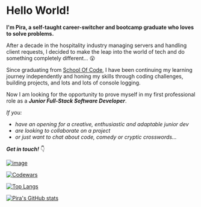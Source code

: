 # Hello World! 

**I'm Pira, a self-taught career-switcher and bootcamp graduate who loves to solve problems.**

After a decade in the hospitality industry managing servers and handling client requests, I decided to make the leap into the world of tech and do something completely different... 😮

Since graduating from [School Of Code](https://www.schoolofcode.co.uk/), I have been continuing my learning journey independently and honing my skills through coding challenges, building projects, and lots and lots of console logging.

Now I am looking for the opportunity to prove myself in my first professional role as a ***Junior Full-Stack Software Developer***.

*If you:*

- *have an opening for a creative, enthusiastic and adaptable junior dev*
- *are looking to collaborate on a project*
- *or just want to chat about code, comedy or cryptic crosswords...* 

***Get in touch!*** 👇

[![image](https://img.shields.io/badge/LinkedIn-0077B5?style=for-the-badge&logo=linkedin&logoColor=white)](https://www.linkedin.com/in/piratejas/)

[![Codewars](https://www.codewars.com/users/piratejas/badges/small)](https://www.codewars.com/users/piratejas)

[![Top Langs](https://github-readme-stats.vercel.app/api/top-langs/?username=piratejas&layout=compact&theme=tokyonight)](https://github.com/anuraghazra/github-readme-stats)

[![Pira's GitHub stats](https://github-readme-stats.vercel.app/api?username=piratejas&show_icons=true&theme=tokyonight)](https://github.com/anuraghazra/github-readme-stats)

